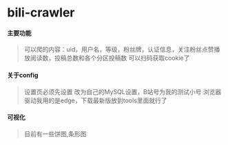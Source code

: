 # bili-crawler
#### 主要功能
>可以爬的内容：uid，用户名，等级，粉丝牌，认证信息，关注粉丝点赞播放阅读数，投稿总数和各个分区投稿数
>可以扫码获取cookie了
#### 关于config
>设置页必须先设置
>改为自己的MySQL设置，B站号为我的测试小号
>浏览器驱动我用的是edge，下载最新版放到tools里面就行了
#### 可视化
>目前有一些饼图,条形图

